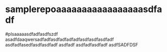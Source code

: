 # samplerepoaaaaaaaaaaaaaaaaasdfadf
#plsaaaaasdfadfasdfszdf
asadfdaaqwersadfadfasdfadfadfadfasdfasdfasdfadf
asdfadfasedfasdfasdfadf
asdfadf
asdfadfasdfadf
asdfSADFDSF
